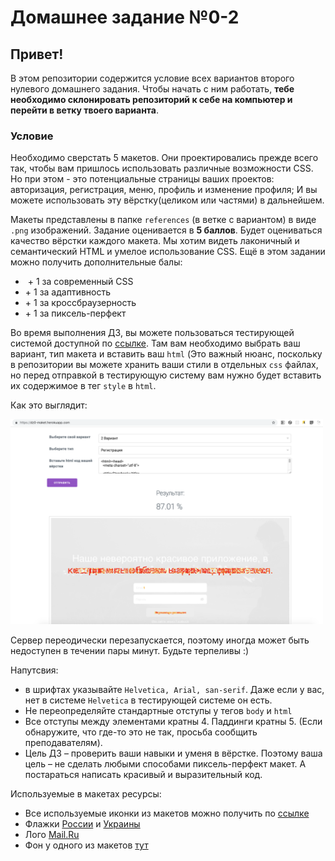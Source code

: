 # Домашнее задание №0-2

## Привет!

В этом репозитории содержится условие всех вариантов второго нулевого домашнего задания. Чтобы начать с ним работать, **тебе необходимо склонировать репозиторий к себе на компьютер и перейти в ветку твоего варианта**.

### Условие

Необходимо сверстать 5 макетов.  Они проектировались прежде всего так, чтобы вам пришлось использовать различные возможности CSS. Но при этом - это потенциальные страницы ваших проектов: авторизация, регистрация, меню, профиль и изменение профиля; И вы можете использовать эту вёрстку(целиком или частями) в дальнейшем.

 Макеты представлены в папке `references` (в ветке с вариантом) в виде `.png` изображений.
Задание оценивается в **5 баллов**. Будет оцениваться качество вёрстки каждого макета. Мы хотим видеть лаконичный и семантический HTML и умелое использование CSS. Ещё в этом задании можно получить дополнительные балы:
*  \+ 1 за современный CSS 
* \+ 1 за адаптивность 
* \+ 1 за кроссбраузерность
* \+ 1 за пиксель-перфект

Во время выполнения ДЗ, вы можете пользоваться тестирующей системой доступной по [ссылке](https://dz0-maket.herokuapp.com/). Там вам необходимо выбрать ваш вариант, тип макета и вставить ваш `html` (Это важный нюанс, поскольку в репозитории вы можете хранить ваши стили в отдельных `css` файлах, но перед отправкой в тестирующую систему вам нужно будет вставить их содержимое в тег `style` в `html`.

Как это выглядит:

<img src="example.png" alt="example" width="500"/>

Сервер переодически перезапускается, поэтому иногда может быть недоступен в течении пары минут. Будьте терпеливы  :)

Напутсвия:
* в шрифтах указывайте `Helvetica, Arial, san-serif`. Даже если у вас, нет в системе `Helvetica` в тестирующей системе он есть.
*  Не переопределяйте стандартные отступы у тегов `body` и `html`
* Все отступы между элементами кратны 4. Паддинги кратны 5. (Если обнаружите, что где-то это не так, просьба сообщить преподавателям).
* Цель ДЗ – проверить ваши навыки и уменя в вёрстке. Поэтому ваша цель – не сделать любыми способами пиксель-перфект макет. А постараться написать красивый и выразительный код.

Используемые в макетах ресурсы:
* Все используемые иконки из макетов можно получить по [ссылке](https://cloud.mail.ru/public/61Z5/bG8vDmKfo)
* Флажки [России](https://img.imgsmail.ru/mail/ru/images/country_icons/ru.png) и [Украины](https://img.imgsmail.ru/mail/ru/images/country_icons/ua.png)
* Лого [Mail.Ru](https://img.imgsmail.ru/static.promo/logo/logo.svg)
* Фон у одного из макетов [тут](https://www.scdn.co/i/generic/hero-lg.jpg)

